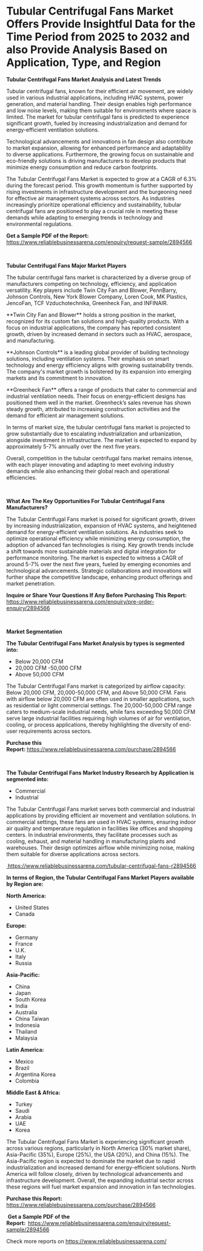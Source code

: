 <p><h1>Tubular Centrifugal Fans Market Offers Provide Insightful Data for the Time Period from 2025 to 2032 and also Provide Analysis Based on Application, Type, and Region</h1></p><p><strong>Tubular Centrifugal Fans Market Analysis and Latest Trends</strong></p>
<p><p>Tubular centrifugal fans, known for their efficient air movement, are widely used in various industrial applications, including HVAC systems, power generation, and material handling. Their design enables high performance and low noise levels, making them suitable for environments where space is limited. The market for tubular centrifugal fans is predicted to experience significant growth, fueled by increasing industrialization and demand for energy-efficient ventilation solutions. </p><p>Technological advancements and innovations in fan design also contribute to market expansion, allowing for enhanced performance and adaptability to diverse applications. Furthermore, the growing focus on sustainable and eco-friendly solutions is driving manufacturers to develop products that minimize energy consumption and reduce carbon footprints.</p><p>The Tubular Centrifugal Fans Market is expected to grow at a CAGR of 6.3% during the forecast period. This growth momentum is further supported by rising investments in infrastructure development and the burgeoning need for effective air management systems across sectors. As industries increasingly prioritize operational efficiency and sustainability, tubular centrifugal fans are positioned to play a crucial role in meeting these demands while adapting to emerging trends in technology and environmental regulations.</p></p>
<p><strong>Get a Sample PDF of the Report:&nbsp;</strong> <a href="https://www.reliablebusinessarena.com/enquiry/request-sample/2894566?utm_campaign=3344&utm_medium=2&utm_source=Github&utm_content=ia&utm_term=15032025&utm_id=tubular-centrifugal-fans">https://www.reliablebusinessarena.com/enquiry/request-sample/2894566</a></p>
<p>&nbsp;</p>
<p><strong>Tubular Centrifugal Fans Major Market Players</strong></p>
<p><p>The tubular centrifugal fans market is characterized by a diverse group of manufacturers competing on technology, efficiency, and application versatility. Key players include Twin City Fan and Blower, PennBarry, Johnson Controls, New York Blower Company, Loren Cook, MK Plastics, JencoFan, TCF Vzduchotechnika, Greenheck Fan, and INFINAIR. </p><p>**Twin City Fan and Blower** holds a strong position in the market, recognized for its custom fan solutions and high-quality products. With a focus on industrial applications, the company has reported consistent growth, driven by increased demand in sectors such as HVAC, aerospace, and manufacturing. </p><p>**Johnson Controls** is a leading global provider of building technology solutions, including ventilation systems. Their emphasis on smart technology and energy efficiency aligns with growing sustainability trends. The company's market growth is bolstered by its expansion into emerging markets and its commitment to innovation.</p><p>**Greenheck Fan** offers a range of products that cater to commercial and industrial ventilation needs. Their focus on energy-efficient designs has positioned them well in the market. Greenheck’s sales revenue has shown steady growth, attributed to increasing construction activities and the demand for efficient air management solutions.</p><p>In terms of market size, the tubular centrifugal fans market is projected to grow substantially due to escalating industrialization and urbanization, alongside investment in infrastructure. The market is expected to expand by approximately 5-7% annually over the next five years. </p><p>Overall, competition in the tubular centrifugal fans market remains intense, with each player innovating and adapting to meet evolving industry demands while also enhancing their global reach and operational efficiencies.</p></p>
<p>&nbsp;</p>
<p><strong>What Are The Key Opportunities For Tubular Centrifugal Fans Manufacturers?</strong></p>
<p><p>The Tubular Centrifugal Fans market is poised for significant growth, driven by increasing industrialization, expansion of HVAC systems, and heightened demand for energy-efficient ventilation solutions. As industries seek to optimize operational efficiency while minimizing energy consumption, the adoption of advanced fan technologies is rising. Key growth trends include a shift towards more sustainable materials and digital integration for performance monitoring. The market is expected to witness a CAGR of around 5-7% over the next five years, fueled by emerging economies and technological advancements. Strategic collaborations and innovations will further shape the competitive landscape, enhancing product offerings and market penetration.</p></p>
<p><strong>Inquire or Share Your Questions If Any Before Purchasing This Report:</strong> <a href="https://www.reliablebusinessarena.com/enquiry/pre-order-enquiry/2894566?utm_campaign=3344&utm_medium=2&utm_source=Github&utm_content=ia&utm_term=15032025&utm_id=tubular-centrifugal-fans">https://www.reliablebusinessarena.com/enquiry/pre-order-enquiry/2894566</a></p>
<p>&nbsp;</p>
<p><strong>Market Segmentation</strong></p>
<p><strong>The Tubular Centrifugal Fans Market Analysis by types is segmented into:</strong></p>
<p><ul><li>Below 20,000 CFM</li><li>20,000 CFM -50,000 CFM</li><li>Above 50,000 CFM</li></ul></p>
<p><p>The Tubular Centrifugal Fans market is categorized by airflow capacity: Below 20,000 CFM, 20,000-50,000 CFM, and Above 50,000 CFM. Fans with airflow below 20,000 CFM are often used in smaller applications, such as residential or light commercial settings. The 20,000-50,000 CFM range caters to medium-scale industrial needs, while fans exceeding 50,000 CFM serve large industrial facilities requiring high volumes of air for ventilation, cooling, or process applications, thereby highlighting the diversity of end-user requirements across sectors.</p></p>
<p><strong>Purchase this Report:&nbsp;</strong><a href="https://www.reliablebusinessarena.com/purchase/2894566?utm_campaign=3344&utm_medium=2&utm_source=Github&utm_content=ia&utm_term=15032025&utm_id=tubular-centrifugal-fans">https://www.reliablebusinessarena.com/purchase/2894566</a></p>
<p>&nbsp;</p>
<p><strong>The Tubular Centrifugal Fans Market Industry Research by Application is segmented into:</strong></p>
<p><ul><li>Commercial</li><li>Industrial</li></ul></p>
<p><p>The Tubular Centrifugal Fans market serves both commercial and industrial applications by providing efficient air movement and ventilation solutions. In commercial settings, these fans are used in HVAC systems, ensuring indoor air quality and temperature regulation in facilities like offices and shopping centers. In industrial environments, they facilitate processes such as cooling, exhaust, and material handling in manufacturing plants and warehouses. Their design optimizes airflow while minimizing noise, making them suitable for diverse applications across sectors.</p></p>
<p><a href="https://www.reliablebusinessarena.com/tubular-centrifugal-fans-r2894566?utm_campaign=3344&utm_medium=2&utm_source=Github&utm_content=ia&utm_term=15032025&utm_id=tubular-centrifugal-fans">&nbsp;https://www.reliablebusinessarena.com/tubular-centrifugal-fans-r2894566</a></p>
<p><strong>In terms of Region, the Tubular Centrifugal Fans Market Players available by Region are:</strong></p>
<p>
    <p> <strong> North America: </strong>
        <ul>
            <li>United States</li>
            <li>Canada</li>
        </ul>
        </p> 
    <p> <strong> Europe: </strong>
        <ul>
            <li>Germany</li>
            <li>France</li>
            <li>U.K.</li>
            <li>Italy</li>
            <li>Russia</li>
        </ul>
        </p> 
    <p> <strong> Asia-Pacific: </strong>
        <ul>
            <li>China</li>
            <li>Japan</li>
            <li>South Korea</li>
            <li>India</li>
            <li>Australia</li>
            <li>China Taiwan</li>
            <li>Indonesia</li>
            <li>Thailand</li>
            <li>Malaysia</li>
        </ul>
        </p> 
    <p> <strong> Latin America: </strong>
        <ul>
            <li>Mexico</li>
            <li>Brazil</li>
            <li>Argentina Korea</li>
            <li>Colombia</li>
        </ul>
        </p> 
    <p> <strong> Middle East & Africa: </strong>
        <ul>
            <li>Turkey</li>
            <li>Saudi</li>
            <li>Arabia</li>
            <li>UAE</li>
            <li>Korea</li>
        </ul>
    </p>
    </p>
<p><p>The Tubular Centrifugal Fans Market is experiencing significant growth across various regions, particularly in North America (30% market share), Asia-Pacific (35%), Europe (25%), the USA (20%), and China (15%). The Asia-Pacific region is expected to dominate the market due to rapid industrialization and increased demand for energy-efficient solutions. North America will follow closely, driven by technological advancements and infrastructure development. Overall, the expanding industrial sector across these regions will fuel market expansion and innovation in fan technologies.</p></p>
<p><strong>Purchase this Report: </strong><a href="https://www.reliablebusinessarena.com/purchase/2894566?utm_campaign=3344&utm_medium=2&utm_source=Github&utm_content=ia&utm_term=15032025&utm_id=tubular-centrifugal-fans">https://www.reliablebusinessarena.com/purchase/2894566</a></p>
<p>&nbsp;<strong>Get a Sample PDF of the Report:&nbsp;&nbsp;</strong><a href="https://www.reliablebusinessarena.com/enquiry/request-sample/2894566?utm_campaign=3344&utm_medium=2&utm_source=Github&utm_content=ia&utm_term=15032025&utm_id=tubular-centrifugal-fans">https://www.reliablebusinessarena.com/enquiry/request-sample/2894566</a></p>
<p><strong></strong></p>
<p>Check more reports on <a href="https://www.reliablebusinessarena.com/?utm_campaign=3344&utm_medium=2&utm_source=Github&utm_content=ia&utm_term=15032025&utm_id=tubular-centrifugal-fans">https://www.reliablebusinessarena.com/</a></p>
